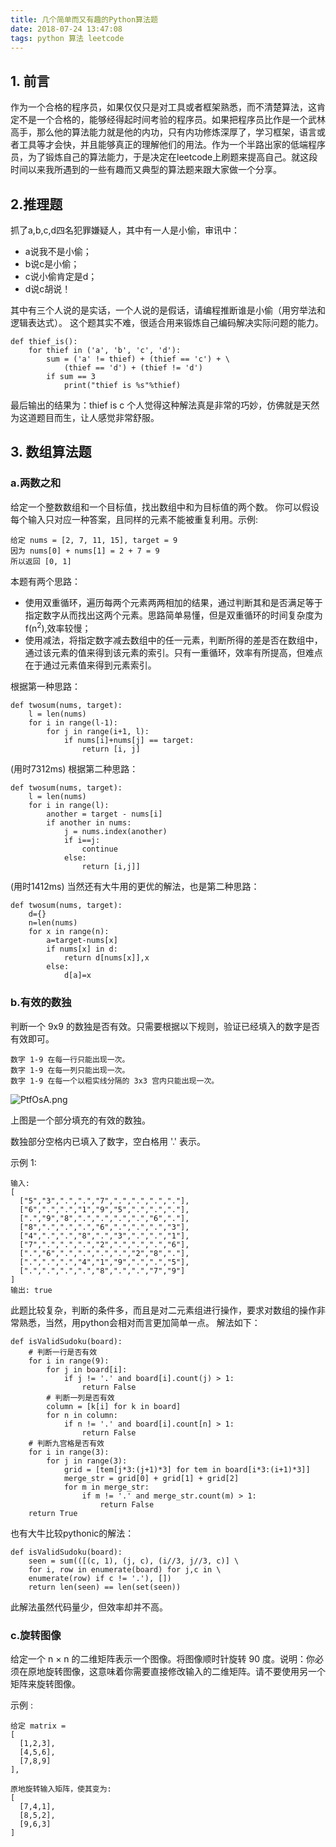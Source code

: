 ```yaml
---
title: 几个简单而又有趣的Python算法题
date: 2018-07-24 13:47:08
tags: python 算法 leetcode
---
```

## 1. 前言

作为一个合格的程序员，如果仅仅只是对工具或者框架熟悉，而不清楚算法，这肯定不是一个合格的，能够经得起时间考验的程序员。如果把程序员比作是一个武林高手，那么他的算法能力就是他的内功，只有内功修炼深厚了，学习框架，语言或者工具等才会快，并且能够真正的理解他们的用法。作为一个半路出家的低端程序员，为了锻炼自己的算法能力，于是决定在leetcode上刷题来提高自己。就这段时间以来我所遇到的一些有趣而又典型的算法题来跟大家做一个分享。

## 2.推理题

抓了a,b,c,d四名犯罪嫌疑人，其中有一人是小偷，审讯中：

* a说我不是小偷；
* b说c是小偷；
* c说小偷肯定是d；
* d说c胡说！

其中有三个人说的是实话，一个人说的是假话，请编程推断谁是小偷（用穷举法和逻辑表达式）。
这个题其实不难，很适合用来锻炼自己编码解决实际问题的能力。
```
def thief_is():
    for thief in ('a', 'b', 'c', 'd'):
        sum = ('a' != thief) + (thief == 'c') + \
            (thief == 'd') + (thief != 'd')
        if sum == 3
            print("thief is %s"%thief)
```
最后输出的结果为：thief is c
个人觉得这种解法真是非常的巧妙，仿佛就是天然为这道题目而生，让人感觉非常舒服。
<!--more-->

## 3. 数组算法题

### a.两数之和

给定一个整数数组和一个目标值，找出数组中和为目标值的两个数。
你可以假设每个输入只对应一种答案，且同样的元素不能被重复利用。示例:
```
给定 nums = [2, 7, 11, 15], target = 9
因为 nums[0] + nums[1] = 2 + 7 = 9
所以返回 [0, 1]
```
本题有两个思路：
* 使用双重循环，遍历每两个元素两两相加的结果，通过判断其和是否满足等于指定数字从而找出这两个元素。思路简单易懂，但是双重循环的时间复杂度为f(n<sup>2</sup>),效率较慢；
* 使用减法，将指定数字减去数组中的任一元素，判断所得的差是否在数组中，通过该元素的值来得到该元素的索引。只有一重循环，效率有所提高，但难点在于通过元素值来得到元素索引。

根据第一种思路：
```
def twosum(nums, target):
    l = len(nums)
    for i in range(l-1):
        for j in range(i+1, l):
            if nums[i]+nums[j] == target:
                return [i, j]
```
(用时7312ms)
根据第二种思路：
```
def twosum(nums, target):
    l = len(nums)
    for i in range(l):
        another = target - nums[i]
        if another in nums:
            j = nums.index(another)
            if i==j:
                continue
            else:
                return [i,j]]
```
(用时1412ms)
当然还有大牛用的更优的解法，也是第二种思路：
```
def twosum(nums, target):
    d={}
    n=len(nums)
    for x in range(n):
        a=target-nums[x]
        if nums[x] in d:
            return d[nums[x]],x
        else:
            d[a]=x
```

### b.有效的数独

判断一个 9x9 的数独是否有效。只需要根据以下规则，验证已经填入的数字是否有效即可。

    数字 1-9 在每一行只能出现一次。
    数字 1-9 在每一列只能出现一次。
    数字 1-9 在每一个以粗实线分隔的 3x3 宫内只能出现一次。

![PtfOsA.png](https://s1.ax1x.com/2018/07/26/PtfOsA.png)

上图是一个部分填充的有效的数独。

数独部分空格内已填入了数字，空白格用 '.' 表示。

示例 1:
```
输入:
[
  ["5","3",".",".","7",".",".",".","."],
  ["6",".",".","1","9","5",".",".","."],
  [".","9","8",".",".",".",".","6","."],
  ["8",".",".",".","6",".",".",".","3"],
  ["4",".",".","8",".","3",".",".","1"],
  ["7",".",".",".","2",".",".",".","6"],
  [".","6",".",".",".",".","2","8","."],
  [".",".",".","4","1","9",".",".","5"],
  [".",".",".",".","8",".",".","7","9"]
]
输出: true
```
此题比较复杂，判断的条件多，而且是对二元素组进行操作，要求对数组的操作非常熟悉，当然，用python会相对而言更加简单一点。
解法如下：
```
def isValidSudoku(board):
    # 判断一行是否有效
    for i in range(9):
        for j in board[i]:
            if j != '.' and board[i].count(j) > 1:
                return False
        # 判断一列是否有效
        column = [k[i] for k in board]
        for n in column:
            if n != '.' and board[i].count[n] > 1:
                return False
    # 判断九宫格是否有效
    for i in range(3):
        for j in range(3):
            grid = [tem[j*3:(j+1)*3] for tem in board[i*3:(i+1)*3]]
            merge_str = grid[0] + grid[1] + grid[2]
            for m in merge_str:
                if m != '.' and merge_str.count(m) > 1:
                    return False
    return True
```
也有大牛比较pythonic的解法：
```
def isValidSudoku(board):
    seen = sum(([(c, 1), (j, c), (i//3, j//3, c)] \
    for i, row in enumerate(board) for j,c in \
    enumerate(row) if c != '.'), [])
    return len(seen) == len(set(seen))
```
此解法虽然代码量少，但效率却并不高。

### c.旋转图像

给定一个 n × n 的二维矩阵表示一个图像。将图像顺时针旋转 90 度。说明：你必须在原地旋转图像，这意味着你需要直接修改输入的二维矩阵。请不要使用另一个矩阵来旋转图像。

示例 :
```
给定 matrix = 
[
  [1,2,3],
  [4,5,6],
  [7,8,9]
],

原地旋转输入矩阵，使其变为:
[
  [7,4,1],
  [8,5,2],
  [9,6,3]
]
```

